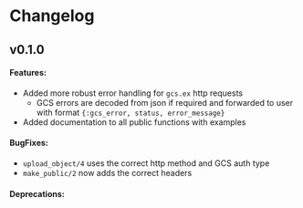 # Changelog

## v0.1.0
#### Features:
* Added more robust error handling for `gcs.ex` http requests
  * GCS errors are decoded from json if required and forwarded to user with format `{:gcs_error, status, error_message}`
* Added documentation to all public functions with examples
#### BugFixes:
* `upload_object/4` uses the correct http method and GCS auth type
* `make_public/2` now adds the correct headers
#### Deprecations:
